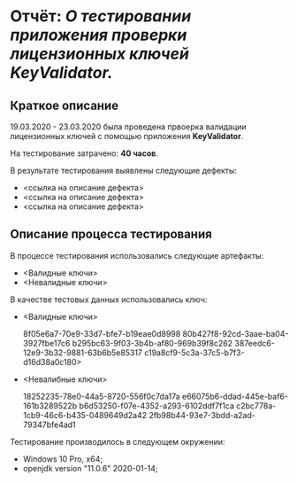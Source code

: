 # Отчёт: *О тестировании приложения проверки лицензионных ключей **KeyValidator**.*

## Краткое описание

19.03.2020 - 23.03.2020 была проведена првоерка валидации лицензионных ключей с помощью приложения **KeyValidator**.

На тестирование затрачено: **40 часов**.

В результате тестирования выявлены следующие дефекты:
* <ссылка на описание дефекта>
* <ссылка на описание дефекта>
* <ссылка на описание дефекта>

## Описание процесса тестирования

В процессе тестирования использовались следующие артефакты:
   * <Валидные ключи>
   * <Невалидные ключи>


В качестве тестовых данных использовались ключ:

  * <Валидные ключи>
   
   
    8f05e6a7-70e9-33d7-bfe7-b19eae0d8998 
    80b427f8-92cd-3aae-ba04-3927fbe17c6 
    b295bc63-9f03-3b4b-af80-969b39f8c262 
    387eedc6-12e9-3b32-9881-63b6b5e85317 
    c19a8cf9-5c3a-37c5-b7f3-d16d38a0c180>

* <Невалибные ключи>


    18252235-78e0-44a5-8720-556f0c7da17a 
    e66075b6-ddad-445e-baf6-161b3289522b 
    b6d53250-f07e-4352-a293-6102ddf7f1ca 
    c2bc778a-1cb9-46c6-b435-0489649d2a42 
    2fb98b44-93e7-3bdd-a2ad-79347bfe4ad1


Тестирование производилось в следующем окружении:
* Windows 10 Pro, x64;
* openjdk version "11.0.6" 2020-01-14;



